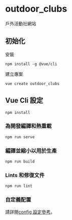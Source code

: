 # outdoor_clubs

戶外活動社網站

## 初始化

安裝

```
npm install -g @vue/cli
```

建立專案

```
vue create outdoor_clubs
```

## Vue Cli 設定

```
npm install
```

### 為開發編譯和熱重載

```
npm run serve
```

### 編譯並縮小以用於生產

```
npm run build
```

### Lints 和修復文件

```
npm run lint
```

### 自定義配置

請詳閱[config 設定參考](https://cli.vuejs.org/config/)。
